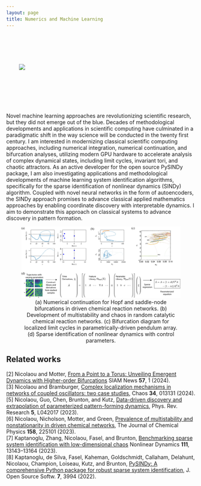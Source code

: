 ```yaml
---
layout: page
title: Numerics and Machine Learning
---
```

<pre>
<div class="container-fluid">
  <div class="row">
  <div class="col"></div>
    <img src="/assets/gallery/unpublished/solitons.gif" height="200"  />
    <div class="col"></div>

  </div>
</div>
</pre>

Novel machine learning approaches are revolutionizing scientific research, but they did not emerge out of the blue. Decades of methodological developments and applications in scientific computing have culminated in a paradigmatic shift in the way science will be conducted in the twenty first century. I am interested in modernizing classical scientific computing approaches, including numerical integration, numerical continuation, and bifurcation analyses, utilizing modern GPU hardware to accelerate analysis of complex dynamical states, including limit cycles, invariant tori, and chaotic attractors. As an active developer for the open source PySINDy package, I am also investigating applications and methodological developments of machine learning system identification algorithms, specifically for the sparse identification of nonlinear dynamics (SINDy) algorithm. Coupled with novel neural networks in the form of autoencoders, the SINDy approach promises to advance classical applied mathematics approaches by enabling coordinate discovery with interpretable dynamics. I aim to demonstrate this approach on classical systems to advance discovery in pattern formation.
<figure>
<img src="/assets/img/numerics.jpg" width=1024 />
<figcaption align="center">(a) Numerical continuation for Hopf and saddle-node bifurcations in driven chemical reaction networks. (b) Development of multistability and chaos in random catalytic chemical reaction networks. (c) Bifurcation diagram for localized limit cycles in parametrically-driven pendulum array. (d) Sparse identification of nonlinear dynamics with control parameters.
</figcaption>
</figure>

## Related works
[2] Nicolaou and Motter, [From a Point to a Torus: Unveiling Emergent Dynamics with Higher-order Bifurcations](https://siam.org/publications/siam-news/articles/from-a-point-to-a-torus-unveiling-emergent-dynamics-with-higher-order-bifurcations/) SIAM News **57**, 1 (2024).  
[3] Nicolaou and Bramburger, [Complex localization mechanisms in networks of coupled oscillators: two case studies](https://pubs.aip.org/aip/cha/article/34/1/013131/3061429), Chaos **34**, 013131 (2024).  
[5] Nicolaou, Guo, Chen, Brunton, and Kutz, [Data-driven discovery and extrapolation of parameterized pattern-forming dynamics](https://doi.org/10.1103/PhysRevResearch.5.L042017), Phys. Rev. Research **5**, L042017 (2023).  
[6] Nicolaou, Nicholson, Motter, and Green, [Prevalence of multistability and nonstationarity in driven chemical networks](https://doi.org/10.1063/5.0142589), The Journal of Chemical Physics **158**, 225101 (2023).  
[7] Kaptanoglu, Zhang, Nicolaou, Fasel, and Brunton, [Benchmarking sparse system identification with low-dimensional chaos](https://doi.org/10.1007/s11071-023-08525-4) Nonlinear Dynamics **111**, 13143–13164  (2023).  
[8] Kaptanoglu, de Silva,  Fasel,  Kaheman, Goldschmidt,  Callaham, Delahunt, Nicolaou,  Champion, Loiseau,  Kutz, and Brunton, 	[PySINDy: A comprehensive Python package for robust sparse system identification](https://doi.org/10.21105/joss.03994), J. Open Source Softw. **7**, 3994 (2022).  
